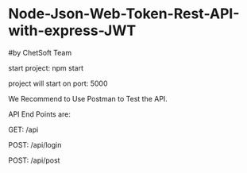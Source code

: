 # Node-Json-Web-Token-Rest-API-with-express-JWT
#by ChetSoft Team

start project: npm start

project will start on port: 5000

We Recommend to Use Postman to Test the API.

API End Points are:

GET:  /api

POST: /api/login

POST: /api/post

